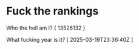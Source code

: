 # Fuck the rankings

Who the hell am I?
{ 13526132 }

What fucking year is it?
[ 2025-03-19T23:36:40Z ]
